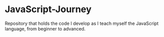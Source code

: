 # JavaScript-Journey
Repository that holds the code I develop as I teach myself the JavaScript language, from beginner to advanced.
